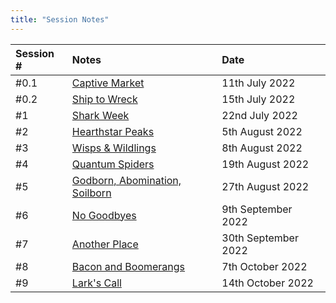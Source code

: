 ```yaml
---
title: "Session Notes"
---
```


Session # | Notes | Date
:------------ | :------------ | :------------ 
#0.1 | [Captive Market](notes/Captive%20Market.md) | 11th July 2022
#0.2 | [Ship to Wreck](notes/Ship%20to%20Wreck.md) | 15th July 2022
#1 | [Shark Week](notes/Shark%20Week.md) | 22nd July 2022
#2 | [Hearthstar Peaks](notes/Hearthstar%20Peaks.md) | 5th August 2022
#3 | [Wisps & Wildlings](notes/Wisps%20&%20Wildlings.md) | 8th August 2022
#4 | [Quantum Spiders](notes/Quantum%20Spiders.md) | 19th August 2022
#5 | [Godborn, Abomination, Soilborn](notes/Godborn,%20Abomination,%20Soilborn.md) | 27th August 2022
#6 | [No Goodbyes](notes/No%20Goodbyes.md) | 9th September 2022
#7 | [Another Place](notes/Another%20Place.md) | 30th September 2022  
#8 | [Bacon and Boomerangs](notes/Bacon%20and%20Boomerangs.md) | 7th October 2022
#9 | [Lark's Call](notes/Lark's%20Call.md) | 14th October 2022